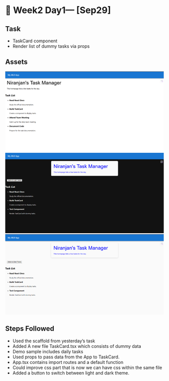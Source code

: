 # 📝 Week2 Day1— [Sep29]

## Task
- TaskCard component
- Render list of dummy tasks via props

## Assets

![Screenshot 1](./my-mui-app/src/assets/image1.png)
![Screenshot 2](./my-mui-app/src/assets/image2.png)
![Screenshot 3](./my-mui-app/src/assets/image3.png)

## Steps Followed

- 	Used the scaffold from yesterday’s task
-	Added A new file TaskCard.tsx which consists of dummy data 
-	Demo sample includes daily tasks
-	Used props to pass data from the App to TaskCard.
-	App.tsx contains import routes and a default function
-	Could improve css part that is now we can have css within the same file
-	Added a button to switch between light and dark theme.
